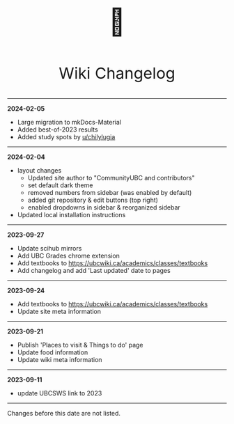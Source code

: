 # 

<p align="center" style="font-size:60px;">📝</p>
<p align="center" style="font-size:36px;">Wiki Changelog</p>

---

**2024-02-05**

- Large migration to mkDocs-Material
- Added best-of-2023 results
- Added study spots by [u/chilylugia](https://www.reddit.com/user/chilylugia)

---

**2024-02-04**

* layout changes
    - Updated site author to "CommunityUBC and contributors"
    - set default dark theme
    - removed numbers from sidebar (was enabled by default)
    - added git repository & edit buttons (top right)
    - enabled dropdowns in sidebar & reorganized sidebar
* Updated local installation instructions

---

**2023-09-27**

* Update scihub mirrors
* Add UBC Grades chrome extension
* Add textbooks to https://ubcwiki.ca/academics/classes/textbooks
* Add changelog and add 'Last updated' date to pages

---

**2023-09-24**

* Add textbooks to https://ubcwiki.ca/academics/classes/textbooks
* Update site meta information

---

**2023-09-21**

* Publish 'Places to visit & Things to do' page
* Update food information
* Update wiki meta information

---

**2023-09-11**

* update UBCSWS link to 2023

---

Changes before this date are not listed.